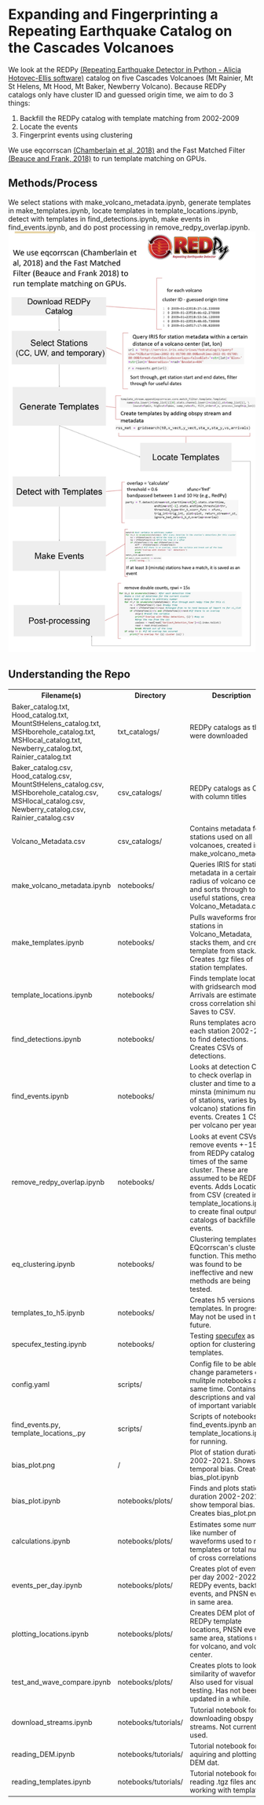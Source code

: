 # Expanding and Fingerprinting a Repeating Earthquake Catalog on the Cascades Volcanoes

We look at the REDPy <a href="https://github.com/ahotovec/REDPy">(Repeating Earthquake Detector in Python - Alicia Hotovec-Ellis software)</a> catalog on five Cascades Volcanoes (Mt Rainier, Mt St Helens, Mt Hood, Mt Baker, Newberry Volcano). Because REDPy catalogs only have cluster ID and guessed origin time, we aim to do 3 things:


1. Backfill the REDPy catalog with template matching from 2002-2009
2. Locate the events 
3. Fingerprint events using clustering

We use eqcorrscan <a href="https://www.dropbox.com/s/rscu5odvn1bbr2s/Chamberlain18.pdf?dl=0">(Chamberlain et al, 2018)</a>  and the Fast Matched Filter <a href="https://doi.org/10.1785/0220170181">(Beauce and Frank, 2018)</a> to run template matching on GPUs.

<h2>Methods/Process</h2>
We select stations with make_volcano_metadata.ipynb, generate templates in make_templates.ipynb, locate templates in template_locations.ipynb, detect with templates in find_detections.ipynb, make events in find_events.ipynb, and do post processing in remove_redpy_overlap.ipynb.
<img src="methods.jpg" alt="Methods Flowchart">

<h2>Understanding the Repo</h2>
<table>
  <tr>
    <th>Filename(s)</th>
    <th>Directory</th>
    <th>Description</th>
  </tr>
  <tr>
    <td>Baker_catalog.txt, Hood_catalog.txt, MountStHelens_catalog.txt, MSHborehole_catalog.txt, MSHlocal_catalog.txt, Newberry_catalog.txt, Rainier_catalog.txt</td>
    <td>txt_catalogs/</td>
    <td>REDPy catalogs as they were downloaded</td>
  </tr>
  <tr>
    <td>Baker_catalog.csv, Hood_catalog.csv, MountStHelens_catalog.csv, MSHborehole_catalog.csv, MSHlocal_catalog.csv, Newberry_catalog.csv, Rainier_catalog.csv</td>
    <td>csv_catalogs/</td>
    <td>REDPy catalogs as CSVs with column titles</td>
  </tr>
  <tr>
    <td>Volcano_Metadata.csv</td>
    <td>csv_catalogs/</td>
    <td>Contains metadata for stations used on all volcanoes, created in make_volcano_metadata</td>
  </tr>
  <tr>
    <td>make_volcano_metadata.ipynb</td>
    <td>notebooks/</td>
    <td>Queries IRIS for station metadata in a certain radius of volcano center and sorts through to find useful stations, creates Volcano_Metadata.csv</td>
  </tr>
  <tr>
    <td>make_templates.ipynb</td>
    <td>notebooks/</td>
    <td>Pulls waveforms from stations in Volcano_Metadata, stacks them, and creates template from stack. Creates .tgz files of station templates.</td>
  </tr>
  <tr>
    <td>template_locations.ipynb</td>
    <td>notebooks/</td>
    <td>Finds template locations with gridsearch model. Arrivals are estimated by cross correlation shift. Saves to CSV.</td>
  </tr>
  <tr>
    <td>find_detections.ipynb</td>
    <td>notebooks/</td>
    <td>Runs templates across each station 2002-2021 to find detections. Creates CSVs of detections.</td>
  </tr>
  <tr>
    <td>find_events.ipynb</td>
    <td>notebooks/</td>
    <td>Looks at detection CSVs to check overlap in cluster and time to at minsta (minimum number of stations, varies by volcano) stations find events. Creates 1 CSV per volcano per year.</td>
  </tr>
  <tr>
    <td>remove_redpy_overlap.ipynb</td>
    <td>notebooks/</td>
    <td>Looks at event CSVs to remove events +-15 s from REDPy catalog times of the same cluster. These are assumed to be REDPy events. Adds Locations from CSV (created in template_locations.ipynb) to create final output catalogs of backfilled events.</td>
  </tr>
  <tr>
    <td>eq_clustering.ipynb</td>
    <td>notebooks/</td>
    <td>Clustering templates with EQcorrscan's cluster() function. This method was found to be ineffective and new methods are being tested.</td>
  </tr>
  <tr>
    <td>templates_to_h5.ipynb</td>
    <td>notebooks/</td>
    <td>Creates h5 versions of templates. In progress. May not be used in the future.</td>
  </tr>
  <tr>
    <td>specufex_testing.ipynb</td>
    <td>notebooks/</td>
    <td>Testing <a href="https://github.com/Specufex/specufex">specufex</a> as an option for clustering of templates.</td>
  </tr>
  <tr>
    <td>config.yaml</td>
    <td>scripts/</td>
    <td>Config file to be able to change parameters on mulitple notebooks at the same time. Contains descriptions and values of important variables.</td>
  </tr>
  <tr>
    <td>find_events.py, template_locations_.py</td>
    <td>scripts/</td>
    <td>Scripts of notebooks find_events.ipynb and template_locations.ipynb for running.</td>
  </tr>
  <tr>
    <td>bias_plot.png</td>
    <td>/</td>
    <td>Plot of station duration 2002-2021. Shows temporal bias. Created in bias_plot.ipynb</td>
  </tr>
  <tr>
    <td>bias_plot.ipynb</td>
    <td>notebooks/plots/</td>
    <td>Finds and plots station duration 2002-2021 to show temporal bias. Creates bias_plot.png</td>
  </tr>
  <tr>
    <td>calculations.ipynb</td>
    <td>notebooks/plots/</td>
    <td>Estimates some numbers like number of waveforms used to make templates or total number of cross correlations.</td>
  </tr>
  <tr>
    <td>events_per_day.ipynb</td>
    <td>notebooks/plots/</td>
    <td>Creates plot of events per day 2002-2022 for REDPy events, backfilled events, and PNSN events in same area.</td>
  </tr>
  <tr>
    <td>plotting_locations.ipynb</td>
    <td>notebooks/plots/</td>
    <td>Creates DEM plot of REDPy template locations, PNSN events in same area, stations used for volcano, and volcano center.</td>
  </tr>
  <tr>
    <td>test_and_wave_compare.ipynb</td>
    <td>notebooks/plots/</td>
    <td>Creates plots to look at similarity of waveforms. Also used for visual testing. Has not been updated in a while.</td>
  </tr>
  <tr>
    <td>download_streams.ipynb</td>
    <td>notebooks/tutorials/</td>
    <td>Tutorial notebook for downloading obspy streams. Not currently used.</td>
  </tr>
  <tr>
    <td>reading_DEM.ipynb</td>
    <td>notebooks/tutorials/</td>
    <td>Tutorial notebook for aquiring and plotting DEM dat.</td>
  </tr>
  <tr>
    <td>reading_templates.ipynb</td>
    <td>notebooks/tutorials/</td>
    <td>Tutorial notebook for reading .tgz files and working with templates.</td>
  </tr>
</table>

